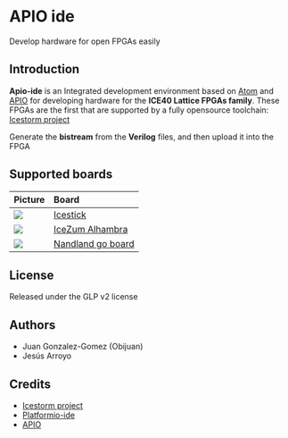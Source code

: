 # APIO ide
Develop hardware for open FPGAs easily

## Introduction

**Apio-ide** is an Integrated development environment based on [Atom](https://atom.io/) and [APIO](https://github.com/FPGAwars/apio) for developing hardware for the **ICE40 Lattice FPGAs family**. These FPGAs are the first that are supported by a fully opensource toolchain: [Icestorm project](http://www.clifford.at/icestorm/)

Generate the **bistream** from the **Verilog** files, and then upload it into the FPGA

## Supported boards

| Picture        | Board          |
| :------------- | :------------- |
| ![](https://github.com/FPGAwars/apio-ide/raw/master/doc/icestick-1.png)      | [Icestick](http://www.latticesemi.com/icestick)       |
| ![](https://github.com/FPGAwars/apio-ide/raw/master/doc/icezum-1.png)      | [IceZum Alhambra](https://github.com/FPGAwars/icezum/wiki) |
| ![](https://github.com/FPGAwars/apio-ide/raw/master/doc/nandland-go-board-1.jpg)      | [Nandland go board](https://www.nandland.com/goboard/introduction.html) |

## License

Released under the GLP v2 license

## Authors
* Juan Gonzalez-Gomez (Obijuan)
* Jesús Arroyo

## Credits
* [Icestorm project](http://www.clifford.at/icestorm/)
* [Platformio-ide](http://platformio.org/)
* [APIO](https://github.com/FPGAwars/apio)
